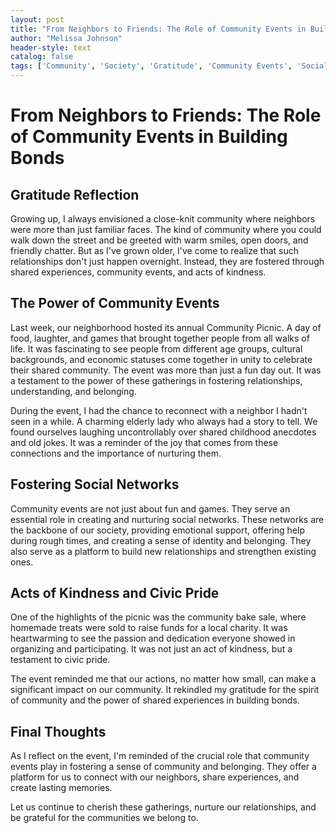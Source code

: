 ```yaml
---
layout: post
title: "From Neighbors to Friends: The Role of Community Events in Building Bonds"
author: "Melissa Johnson"
header-style: text
catalog: false
tags: ['Community', 'Society', 'Gratitude', 'Community Events', 'Social Networks', 'Belonging', 'Civic Pride', 'Acts of Kindness']
---
```


# From Neighbors to Friends: The Role of Community Events in Building Bonds

## Gratitude Reflection

Growing up, I always envisioned a close-knit community where neighbors were more than just familiar faces. The kind of community where you could walk down the street and be greeted with warm smiles, open doors, and friendly chatter. But as I've grown older, I've come to realize that such relationships don't just happen overnight. Instead, they are fostered through shared experiences, community events, and acts of kindness.

## The Power of Community Events

Last week, our neighborhood hosted its annual Community Picnic. A day of food, laughter, and games that brought together people from all walks of life. It was fascinating to see people from different age groups, cultural backgrounds, and economic statuses come together in unity to celebrate their shared community. The event was more than just a fun day out. It was a testament to the power of these gatherings in fostering relationships, understanding, and belonging.

During the event, I had the chance to reconnect with a neighbor I hadn't seen in a while. A charming elderly lady who always had a story to tell. We found ourselves laughing uncontrollably over shared childhood anecdotes and old jokes. It was a reminder of the joy that comes from these connections and the importance of nurturing them.

## Fostering Social Networks

Community events are not just about fun and games. They serve an essential role in creating and nurturing social networks. These networks are the backbone of our society, providing emotional support, offering help during rough times, and creating a sense of identity and belonging. They also serve as a platform to build new relationships and strengthen existing ones.

## Acts of Kindness and Civic Pride

One of the highlights of the picnic was the community bake sale, where homemade treats were sold to raise funds for a local charity. It was heartwarming to see the passion and dedication everyone showed in organizing and participating. It was not just an act of kindness, but a testament to civic pride.

The event reminded me that our actions, no matter how small, can make a significant impact on our community. It rekindled my gratitude for the spirit of community and the power of shared experiences in building bonds.

## Final Thoughts

As I reflect on the event, I'm reminded of the crucial role that community events play in fostering a sense of community and belonging. They offer a platform for us to connect with our neighbors, share experiences, and create lasting memories.

Let us continue to cherish these gatherings, nurture our relationships, and be grateful for the communities we belong to.
